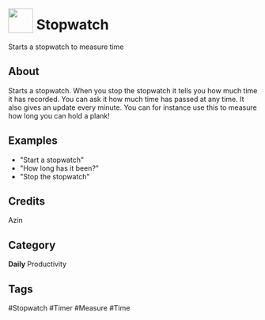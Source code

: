 # <img src="https://raw.githack.com/FortAwesome/Font-Awesome/master/svgs/solid/stopwatch.svg" card_color="#D81159" width="50" height="50" style="vertical-align:bottom"/> Stopwatch
Starts a stopwatch to measure time

## About
Starts a stopwatch. When you stop the stopwatch it tells you how much time it has recorded. You can ask it how much time has passed at any time.
It also gives an update every minute. 
You can for instance use this to measure how long you can hold a plank! 

## Examples
* "Start a stopwatch"
* "How long has it been?"
* "Stop the stopwatch"

## Credits
Azin

## Category
**Daily**
Productivity

## Tags
#Stopwatch
#Timer
#Measure
#Time

